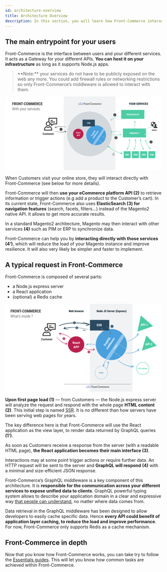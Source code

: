 ```yaml
---
id: architecture-overview
title: Architecture Overview
description: In this section, you will learn how Front-Commerce interacts with your different platforms and what is its role.
---
```


## The main entrypoint for your users

Front-Commerce is the interface between users and your different services. It
acts as a Gateway for your different APIs. **You can host it on your
infrastructure** as long as it supports Node.js apps.

<blockquote class="note">
**Note:** your services do not have to be publicly exposed on the web any more.
You could add firewall rules or networking restrictions so only
Front-Commerce’s middleware is allowed to interact with them.
</blockquote>

![Front-Commerce as the central point of a microservice architecture](./assets/architecture-overview.svg)

When Customers visit your online store, they will interact directly with
Front-Commerce (see below for more details).

Front-Commerce will then **use your eCommerce platform API (2)** to retrieve
information or trigger actions (e.g add a product to the Customer’s cart). In
its current state, Front-Commerce also uses **ElasticSearch (3) for navigation
features** (search, facets, filters…) instead of the Magento2 native API. It
allows to get more accurate results.

In a standard Magento2 architecture, Magento may then interact with other
services **(4)** such as PIM or ERP to synchronize data.

Front-Commerce can help you by **interacting directly with those services
(4’)**, which will reduce the load of your Magento instance and improve
resilience. It will also very likely be simpler and faster to implement.

## A typical request in Front-Commerce

Front-Commerce is composed of several parts:

- a Node.js express server
- a React application
- (optional) a Redis cache

![Front-Commerce’s internal architecture: React app, SSR, GraphQL server with caching](./assets/architecture-internals.svg)

**Upon first page load (1)** — from Customers — the Node.js express server will
analyze the request and respond with the whole page **HTML content (2)**. This
initial step is named <abbr title="Server Side Rendering">SSR</abbr>. It is no
different than how servers have been serving web pages for years.

The key difference here is that Front-Commerce will use the React application as
the view layer, to render data returned by GraphQL queries **(1’)**.

As soon as Customers receive a response from the server (with a readable HTML
page), **the React application becomes their main interface (3)**.

Interactions may at some point trigger actions or require further data. An HTTP
request will be sent to the server and **GraphQL will respond (4)** with a
minimal and size-efficient JSON response.

Front-Commerce’s GraphQL middleware is a key component of this architecture. It
is **responsible for the communication across your different services to expose
unified data to clients**. GraphQL powerful typing system allows to describe
your application domain in a clear and expressive way [that people can understand](https://www.martinfowler.com/bliki/UbiquitousLanguage.html), no matter where data comes from.

Data retrieval in the GraphQL middleware has been designed to allow developers to easily cache specific data. Hence **every API could benefit of application layer caching, to reduce the load and improve performance**. For now, Front-Commerce only supports Redis as a cache mechanism.

## Front-Commerce in depth

Now that you know how Front-Commerce works, you can take try to follow the [Essentials guides](/docs/essentials/installation.html). This will let you know how common tasks are achieved within Front-Commerce.
